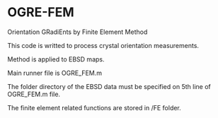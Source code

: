 # OGRE-FEM
Orientation GRadiEnts by Finite Element Method

This code is writted to process crystal orientation measurements.

Method is applied to EBSD maps.

Main runner file is OGRE_FEM.m

The folder directory of the EBSD data must be specified on 5th line of OGRE_FEM.m file.

The finite element related functions are stored in /FE folder.
